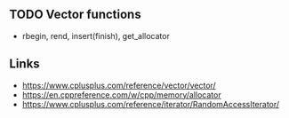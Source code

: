 ## TODO Vector functions
* rbegin, rend, insert(finish), get_allocator

## Links
* https://www.cplusplus.com/reference/vector/vector/
* https://en.cppreference.com/w/cpp/memory/allocator
* https://www.cplusplus.com/reference/iterator/RandomAccessIterator/